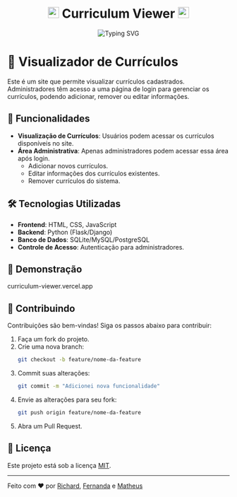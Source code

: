 <div align="center">
<h1> <img src="https://raw.githubusercontent.com/Tarikul-Islam-Anik/Animated-Fluent-Emojis/master/Emojis/Smilies/Ghost.png" alt="Ghost" width="25" height="25" /> Curriculum Viewer <img src="https://raw.githubusercontent.com/Tarikul-Islam-Anik/Animated-Fluent-Emojis/master/Emojis/Smilies/Ghost.png" alt="Ghost" width="25" height="25" /></h1>
</div>

<div align="center">
  <img src="https://readme-typing-svg.herokuapp.com?font=Fira+Code&size=24&duration=4000&color=F75C7E&center=true&vCenter=true&width=500&lines=We're+Computer+Science+Students;Welcome+to+our+Project!" alt="Typing SVG" />
</div>

# 📄 Visualizador de Currículos


Este é um site que permite visualizar currículos cadastrados. Administradores têm acesso a uma página de login para gerenciar os currículos, podendo adicionar, remover ou editar informações.


## 🚀 Funcionalidades

- **Visualização de Currículos**: Usuários podem acessar os currículos disponíveis no site.
- **Área Administrativa**: Apenas administradores podem acessar essa área após login.
  - Adicionar novos currículos.
  - Editar informações dos currículos existentes.
  - Remover currículos do sistema.


## 🛠️ Tecnologias Utilizadas

- **Frontend**: HTML, CSS, JavaScript
- **Backend**: Python (Flask/Django)
- **Banco de Dados**: SQLite/MySQL/PostgreSQL
- **Controle de Acesso**: Autenticação para administradores.


## 📸 Demonstração

curriculum-viewer.vercel.app


## 🤝 Contribuindo

Contribuições são bem-vindas! Siga os passos abaixo para contribuir:

1. Faça um fork do projeto.
2. Crie uma nova branch:
   ```bash
   git checkout -b feature/nome-da-feature
   ```
3. Commit suas alterações:
   ```bash
   git commit -m "Adicionei nova funcionalidade"
   ```
4. Envie as alterações para seu fork:
   ```bash
   git push origin feature/nome-da-feature
   ```
5. Abra um Pull Request.

## 📝 Licença

Este projeto está sob a licença [MIT](LICENSE).

---

Feito com ❤️ por [Richard](https://github.com/RDEsley), [Fernanda](https://github.com/FeMeNiKi) e [Matheus](https://github.com/)
